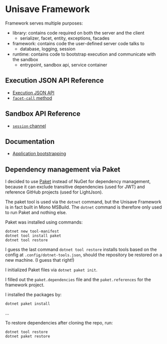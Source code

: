 Unisave Framework
=================

Framework serves multiple purposes:

- library: contains code required on both the server and the client
    - serializer, facet, entity, exceptions, facades
- framework: contains code the user-defined server code talks to
    - database, logging, session
- runtime: contains code to bootstrap execution and communicate with the sandbox
    - entrypoint, sandbox api, service container


## Execution JSON API Reference

- [Execution JSON API](docs/api-general.md)
- [`facet-call` method](docs/api-facet-call.md)


## Sandbox API Reference

- [`session` channel](docs/channel-session.md)


## Documentation

- [Application bootstrapping](docs/application-bootstrapping.md)


## Dependency management via Paket

I decided to use [Paket](https://github.com/fsprojects/Paket) instead of NuGet for dependency management, because it can exclude transitive dependencies (used for JWT) and reference GitHub projects (used for LightJson).

The paket tool is used via the `dotnet` command, but the Unisave Framework is in fact built in Mono MSBuild. The `dotnet` command is therefore only used to run Paket and nothing else.

Paket was installed using commands:

```
dotnet new tool-manifest
dotnet tool install paket
dotnet tool restore
```

I guess the last command `dotnet tool restore` installs tools based on the config at `.config/dotnet-tools.json`, should the repository be restored on a new machine. (I guess that right!)

I initialized Paket files via `dotnet paket init`.

I filled out the `paket.dependencies` file and the `paket.references` for the framework project.

I installed the packages by:

```
dotnet paket install
```

...

To restore dependencies after cloning the repo, run:

```
dotnet tool restore
dotnet paket restore
```
